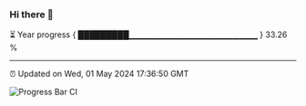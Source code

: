 ### Hi there 👋

⏳ Year progress { █████████▁▁▁▁▁▁▁▁▁▁▁▁▁▁▁▁▁▁▁▁▁ } 33.26 %

---

⏰ Updated on Wed, 01 May 2024 17:36:50 GMT

![Progress Bar CI](https://github.com/IshwaranRudhara/GIT-ACTION/workflows/Progress%20Bar%20CI/badge.svg)
